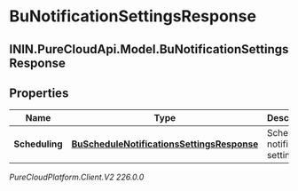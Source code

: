 # BuNotificationSettingsResponse

## ININ.PureCloudApi.Model.BuNotificationSettingsResponse

## Properties

|Name | Type | Description | Notes|
|------------ | ------------- | ------------- | -------------|
| **Scheduling** | [**BuScheduleNotificationsSettingsResponse**](BuScheduleNotificationsSettingsResponse) | Schedule notification settings | [optional] |



_PureCloudPlatform.Client.V2 226.0.0_
